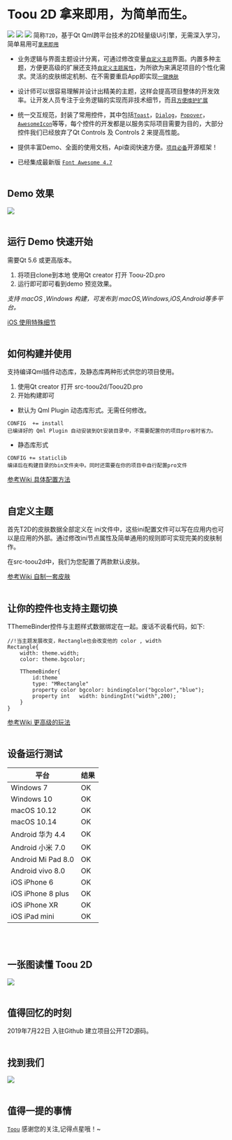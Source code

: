# Toou 2D  拿来即用，为简单而生。

![](https://img.shields.io/badge/Version-Alpha-red) ![](https://img.shields.io/badge/Build-passing-green) ![](https://img.shields.io/badge/License-MIT-green)
简称`T2D`，基于Qt Qml跨平台技术的2D轻量级Ui引擎，无需深入学习，简单易用可[`拿来即用`](#)

* 业务逻辑与界面主题设计分离，可通过修改变量[`自定义主题`](#)界面。内置多种主题，方便更高级的扩展还支持[`自定义主题属性`](#)，为所欲为来满足项目的个性化需求。灵活的皮肤绑定机制、在不需要重启App即实现[`一键换肤`](#)

* 设计师可以很容易理解并设计出精美的主题，这样会提高项目整体的开发效率。让开发人员专注于业务逻辑的实现而非技术细节，而且[`方便维护扩展`](#)

* 统一交互规范，封装了常用控件，其中包括[`Toast`](#)，[`Dialog`](#)，[`Popover`](#)，[`AwesomeIcon`](#)等等，每个控件的开发都是以服务实际项目需要为目的，大部分控件我们已经放弃了Qt Controls 及 Controls 2 来提高性能。

* 提供丰富Demo、全面的使用文档，Api查阅快速方便。[`项目必备`](#)开源框架！

* 已经集成最新版 [`Font Awesome 4.7`](#)
<br> </br>

## Demo 效果

![](http://showfl.com/t2dsample/toou2d.gif)
<br> </br>

## 运行 Demo 快速开始

需要Qt 5.6 或更高版本。
1. 将项目clone到本地 使用Qt creator 打开 Toou-2D.pro
2. 运行即可即可看到demo 预览效果。

*支持 macOS ,Windows 构建，可发布到 macOS,Windows,iOS,Android等多平台。*

[iOS 使用特殊细节](#)
<br> </br>

## 如何构建并使用

支持编译Qml插件动态库，及静态库两种形式供您的项目使用。
1. 使用Qt creator 打开 src-toou2d/Toou2D.pro
2. 开始构建即可

* 默认为 Qml Plugin 动态库形式。无需任何修改。

```
CONFIG  += install
已编译好的 Qml Plugin 自动安装到Qt安装目录中，不需要配置你的项目pro省时省力。
```

* 静态库形式

```
CONFIG += staticlib
编译后在构建目录的bin文件夹中。同时还需要在你的项目中自行配置pro文件
```

[参考Wiki 具体配置方法](#)
<br> </br>


## 自定义主题

首先T2D的皮肤数据全部定义在 ini文件中，这些ini配置文件可以写在应用内也可以是应用的外部。通过修改ini节点属性及简单通用的规则即可实现完美的皮肤制作。

在src-toou2d中，我们为您配置了两款默认皮肤。

[参考Wiki 自制一套皮肤](#)
<br> </br>

## 让你的控件也支持主题切换

TThemeBinder控件与主题样式数据绑定在一起。废话不说看代码，如下:

```
//!当主题发展改变，Rectangle也会改变他的 color , width
Rectangle{
    width: theme.width;
    color: theme.bgcolor;

    TThemeBinder{
        id:theme
        type: "MRectangle"
        property color bgcolor: bindingColor("bgcolor","blue");
        property int   width: bindingInt("width",200);
    }
}
```

[参考Wiki 更高级的玩法](#)
<br> </br>

## 设备运行测试

| 平台 | 结果 |
| --- | --- |
| Windows 7 | OK |
| Windows 10 | OK |
| macOS 10.12 | OK |
| macOS 10.14 | OK |
| Android 华为 4.4| OK |
| Android 小米 7.0| OK |
| Android Mi Pad 8.0| OK |
| Android vivo 8.0| OK |
| iOS iPhone 6 | OK |
| iOS iPhone 8 plus | OK |
| iOS iPhone XR | OK |
| iOS iPad mini | OK |

<br> </br>

## 一张图读懂 Toou 2D

![](http://showfl.com/t2d.png)
<br> </br>

## 值得回忆的时刻

2019年7月22日 入驻Github 建立项目公开T2D源码。
<br> </br>

## 找到我们

![](http://showfl.com/github/image/toou_qq.jpg)
<br> </br>

## 值得一提的事情
[`Toou`](http://www.toou.net) 感谢您的关注,记得点星哦！~
